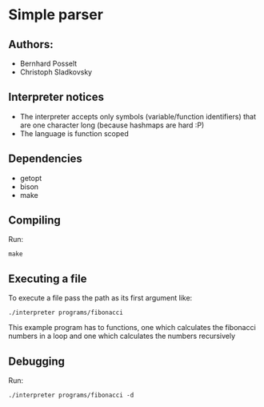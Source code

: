 # Simple parser

## Authors:

* Bernhard Posselt
* Christoph Sladkovsky

## Interpreter notices

* The interpreter accepts only symbols (variable/function identifiers) that are one character long (because hashmaps are hard :P)
* The language is function scoped

## Dependencies

* getopt
* bison
* make

## Compiling
Run:

    make

## Executing a file
To execute a file pass the path as its first argument like:

    ./interpreter programs/fibonacci

This example program has to functions, one which calculates the fibonacci numbers in a loop and one which calculates the numbers recursively

## Debugging

Run:

    ./interpreter programs/fibonacci -d
